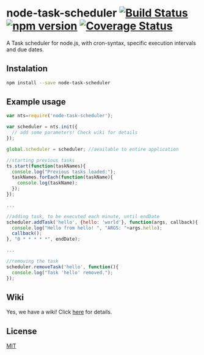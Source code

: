 # node-task-scheduler [![Build Status](https://travis-ci.org/giovanebribeiro/node-task-scheduler.svg?branch=master)](https://travis-ci.org/giovanebribeiro/node-task-scheduler) [![npm version](https://badge.fury.io/js/node-task-scheduler.svg)](http://badge.fury.io/js/node-task-scheduler) [![Coverage Status](https://coveralls.io/repos/giovanebribeiro/node-task-scheduler/badge.svg?branch=master&service=github)](https://coveralls.io/github/giovanebribeiro/node-task-scheduler?branch=master)

A Task scheduler for node.js, with cron-syntax, specific execution intervals and due dates.

## Instalation
```bash
npm install --save node-task-scheduler
```

## Example usage
```javascript
var nts=require('node-task-scheduler');

var scheduler = nts.init({
  // add some parameters! Check wiki for details
});

global.scheduler = scheduler; //available to entire application

//starting previous tasks
ts.start(function(taskNames){
  console.log("Previous tasks loaded:");
  taskNames.forEach(function(taskName){
    console.log(taskName);
  });
});

...

//adding task, to be executed each minute, until endDate
scheduler.addTask('hello', {hello: 'world'}, function(args, callback){
  console.log("Hello from hello! ", "ARGS: "+args.hello);
  callback();
}, "0 * * * * *", endDate);

...

//removing the task
scheduler.removeTask('hello', function(){
  console.log("Task 'hello' removed.");
});
```

## Wiki
Yes, we have a wiki! Click [here](https://github.com/giovanebribeiro/node-task-scheduler/wiki) for details.

## License
[MIT](http://opensource.org/licenses/MIT)
